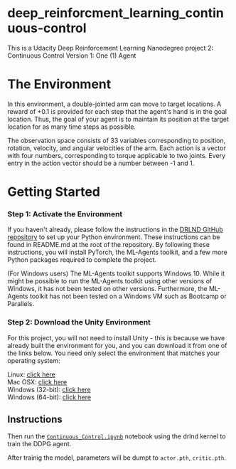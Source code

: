 # deep_reinforcment_learning_continuous-control

This is a Udacity Deep Reinforcement Learning Nanodegree 
project 2: Continuous Control 
Version 1: One (1) Agent


# The Environment

In this environment, a double-jointed arm can move to target locations. A reward of +0.1 is provided for each step that the agent's hand is in the goal location. Thus, the goal of your agent is to maintain its position at the target location for as many time steps as possible.

The observation space consists of 33 variables corresponding to position, rotation, velocity, and angular velocities of the arm. Each action is a vector with four numbers, corresponding to torque applicable to two joints. Every entry in the action vector should be a number between -1 and 1.


# Getting Started


### Step 1: Activate the Environment
If you haven't already, please follow the instructions in the [DRLND GitHub repository](https://github.com/udacity/deep-reinforcement-learning#dependencies) to set up your Python environment. These instructions can be found in README.md at the root of the repository. By following these instructions, you will install PyTorch, the ML-Agents toolkit, and a few more Python packages required to complete the project.

(For Windows users) The ML-Agents toolkit supports Windows 10. While it might be possible to run the ML-Agents toolkit using other versions of Windows, it has not been tested on other versions. Furthermore, the ML-Agents toolkit has not been tested on a Windows VM such as Bootcamp or Parallels.


### Step 2: Download the Unity Environment
For this project, you will not need to install Unity - this is because we have already built the environment for you, and you can download it from one of the links below. You need only select the environment that matches your operating system:

Linux: [click here](https://s3-us-west-1.amazonaws.com/udacity-drlnd/P2/Reacher/one_agent/Reacher_Linux.zip)<br />
Mac OSX: [click here](https://s3-us-west-1.amazonaws.com/udacity-drlnd/P2/Reacher/one_agent/Reacher.app.zip)<br />
Windows (32-bit): [click here](https://s3-us-west-1.amazonaws.com/udacity-drlnd/P2/Reacher/one_agent/Reacher_Windows_x86.zip)<br />
Windows (64-bit): [click here](https://s3-us-west-1.amazonaws.com/udacity-drlnd/P2/Reacher/one_agent/Reacher_Windows_x86_64.zip)<br />




## Instructions
Then run the [`Continuous_Control.ipynb`](https://github.com/helmogey/deep_reinforcment_learning_continuous-control/blob/master/Continuous_Control.ipynb) notebook using the drlnd kernel to train the DDPG agent.

After trainig the model, parameters will be dumpt to `actor.pth`, `critic.pth`.

















